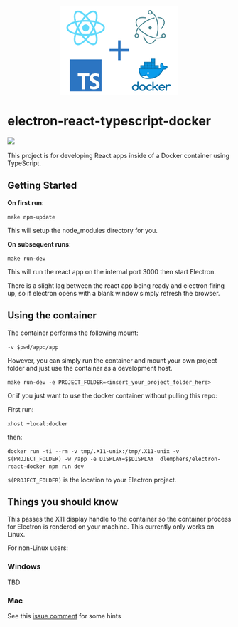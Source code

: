 <p align="center">
<img src="docs/images/logo.png"
style="max-height:200px"></img>
</p>

# electron-react-typescript-docker

<img src="https://img.shields.io/docker/build/dlemphers/electron-react-docker.svg"></img>

This project is for developing React apps inside of a Docker container using TypeScript. 

## Getting Started

**On first run**:

`make npm-update`

This will setup the node_modules directory for you.

**On subsequent runs**:

`make run-dev`

This will run the react app on the internal port 3000 then start Electron.

There is a slight lag between the react app being ready and electron firing up, so if electron opens with a blank window simply refresh the browser. 

## Using the container

The container performs the following mount:

`-v $pwd/app:/app`

However, you can simply run the container and mount your own project folder and just use the container as a development host. 

`make run-dev -e PROJECT_FOLDER=<insert_your_project_folder_here>`

Or if you just want to use the docker container without pulling this repo:

First run:

`xhost +local:docker`

then:

`docker run -ti --rm -v tmp/.X11-unix:/tmp/.X11-unix -v $(PROJECT_FOLDER) -w /app -e DISPLAY=$$DISPLAY  dlemphers/electron-react-docker npm run dev
`

`$(PROJECT_FOLDER)` is the location to your Electron project.

## Things you should know

This passes the X11 display handle to the container so the container process for Electron is rendered on your machine. This currently only works on Linux.

For non-Linux users:

### Windows

TBD

### Mac

See this [issue comment](https://github.com/moby/moby/issues/8710#issuecomment-315397071) for some hints 